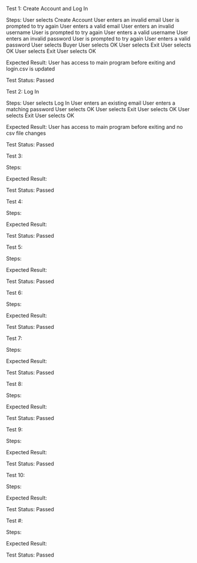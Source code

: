 Test 1: Create Account and Log In

Steps:
User selects Create Account
User enters an invalid email
User is prompted to try again
User enters a valid email
User enters an invalid username
User is prompted to try again
User enters a valid username
User enters an invalid password
User is prompted to try again
User enters a valid password
User selects Buyer
User selects OK
User selects Exit
User selects OK
User selects Exit
User selects OK

Expected Result: User has access to main program before exiting and login.csv is updated

Test Status: Passed

Test 2: Log In

Steps:
User selects Log In
User enters an existing email
User enters a matching password
User selects OK
User selects Exit 
User selects OK
User selects Exit
User selects OK


Expected Result: User has access to main program before exiting and no csv file changes

Test Status: Passed

Test 3: 

Steps:

Expected Result:

Test Status: Passed

Test 4:

Steps:

Expected Result:

Test Status: Passed

Test 5:

Steps:

Expected Result:

Test Status: Passed

Test 6:

Steps:

Expected Result:

Test Status: Passed

Test 7:

Steps:

Expected Result:

Test Status: Passed

Test 8:

Steps:

Expected Result:

Test Status: Passed

Test 9:

Steps:

Expected Result:

Test Status: Passed

Test 10:

Steps:

Expected Result:

Test Status: Passed

Test #:

Steps:

Expected Result:

Test Status: Passed